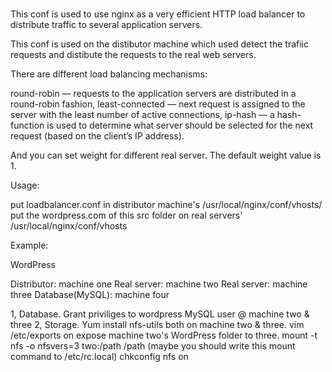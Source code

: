 #

This conf is used to use nginx as a very efficient HTTP load balancer to distribute traffic to several application servers.

This conf is used on the distibutor machine which used detect the trafiic requests and distibute the requests to the real web servers.

There are different load balancing mechanisms:

round-robin — requests to the application servers are distributed in a round-robin fashion,
least-connected — next request is assigned to the server with the least number of active connections,
ip-hash — a hash-function is used to determine what server should be selected for the next request (based on the client’s IP address).

And you can set weight for different real server. The default weight value is 1.



Usage:

put loadbalancer.conf in distributor machine's /usr/local/nginx/conf/vhosts/
put the wordpress.com of this src folder on real servers' /usr/local/nginx/conf/vhosts


Example:

WordPress

Distributor: machine one
Real server: machine two
Real server: machine three
Database(MySQL): machine four

1, Database. Grant priviliges to wordpress MySQL user @ machine two & three
2, Storage. Yum install nfs-utils both on machine two & three.
            vim /etc/exports on expose machine two's WordPress folder to three.
            mount -t nfs -o nfsvers=3 two:/path /path (maybe you should write this mount command to /etc/rc.local)
            chkconfig nfs on 

